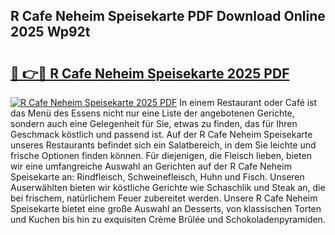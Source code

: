 ## R Cafe Neheim Speisekarte PDF Download Online 2025 Wp92t

# <h2><a href="http://gcb2zu.nevu.top/?p=R+Cafe+Neheim+Speisekarte">🔗 👉🔴 R Cafe Neheim Speisekarte 2025 PDF</a></h2>

[![R Cafe Neheim Speisekarte 2025 PDF](https://i.imgur.com/dBaPXMq.png)](http://gcb2zu.nevu.top/?p=R+Cafe+Neheim+Speisekarte)
In einem Restaurant oder Café ist das Menü des Essens nicht nur eine Liste der angebotenen Gerichte, sondern auch eine Gelegenheit für Sie, etwas zu finden, das für Ihren Geschmack köstlich und passend ist. Auf der R Cafe Neheim Speisekarte unseres Restaurants befindet sich ein Salatbereich, in dem Sie leichte und frische Optionen finden können. Für diejenigen, die Fleisch lieben, bieten wir eine umfangreiche Auswahl an Gerichten auf der R Cafe Neheim Speisekarte an: Rindfleisch, Schweinefleisch, Huhn und Fisch. Unseren Auserwählten bieten wir köstliche Gerichte wie Schaschlik und Steak an, die bei frischem, natürlichem Feuer zubereitet werden. Unsere R Cafe Neheim Speisekarte bietet eine große Auswahl an Desserts, von klassischen Torten und Kuchen bis hin zu exquisiten Crème Brûlée und Schokoladenpyramiden.
